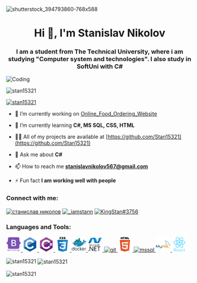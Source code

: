 ![shutterstock_394793860-768x588](https://user-images.githubusercontent.com/109627707/201529603-55200e62-4ee8-4fb3-a720-95470d7d5f3e.jpg)

<h1 align="center">Hi 👋, I'm Stanislav Nikolov</h1>
<h3 align="center">I am а student from The Technical University, where i am studying "Computer system and technologies". I also study in SoftUni with C#</h3>
<img  alt="Coding" width="770" src="https://media4.giphy.com/media/qgQUggAC3Pfv687qPC/giphy.gif?cid=ecf05e47l883rn14gu3oqlbs7f3q41g5oaj39n4ozej3vue7&rid=giphy.gif&ct=g">

<p align="left"> <img src="https://komarev.com/ghpvc/?username=stan15321&label=Profile%20views&color=0e75b6&style=flat" alt="stan15321" /> </p>

<p align="left"> <a href="https://github.com/ryo-ma/github-profile-trophy"><img src="https://github-profile-trophy.vercel.app/?username=stan15321" alt="stan15321" /></a> </p>

- 🔭 I’m currently working on [Online_Food_Ordering_Website](https://github.com/Stan15321/Online_Food_Ordering_Website)

- 🌱 I’m currently learning **C#, MS SQL, CSS, HTML**

- 👨‍💻 All of my projects are available at [https://github.com/Stan15321](https://github.com/Stan15321)

- 💬 Ask me about **C#**

- 📫 How to reach me **stanislavnikolov567@gmail.com**

- ⚡ Fun fact **I am working well with people**

<h3 align="left">Connect with me:</h3>
<p align="left">
<a href="https://fb.com/станислав николов" target="blank"><img align="center" src="https://raw.githubusercontent.com/rahuldkjain/github-profile-readme-generator/master/src/images/icons/Social/facebook.svg" alt="станислав николов" height="30" width="40" /></a>
<a href="https://instagram.com/_iamstann" target="blank"><img align="center" src="https://raw.githubusercontent.com/rahuldkjain/github-profile-readme-generator/master/src/images/icons/Social/instagram.svg" alt="_iamstann" height="30" width="40" /></a>
<a href="https://discord.gg/3756" target="blank"><img align="center" src="https://raw.githubusercontent.com/rahuldkjain/github-profile-readme-generator/master/src/images/icons/Social/discord.svg" alt="KingStan#3756" height="30" width="40" /></a>
</p>

<h3 align="left">Languages and Tools:</h3>
<p align="left"> <a href="https://getbootstrap.com" target="_blank" rel="noreferrer"> <img src="https://raw.githubusercontent.com/devicons/devicon/master/icons/bootstrap/bootstrap-plain-wordmark.svg" alt="bootstrap" width="40" height="40"/> </a> <a href="https://www.cprogramming.com/" target="_blank" rel="noreferrer"> <img src="https://raw.githubusercontent.com/devicons/devicon/master/icons/c/c-original.svg" alt="c" width="40" height="40"/> </a> <a href="https://www.w3schools.com/cs/" target="_blank" rel="noreferrer"> <img src="https://raw.githubusercontent.com/devicons/devicon/master/icons/csharp/csharp-original.svg" alt="csharp" width="40" height="40"/> </a> <a href="https://www.w3schools.com/css/" target="_blank" rel="noreferrer"> <img src="https://raw.githubusercontent.com/devicons/devicon/master/icons/css3/css3-original-wordmark.svg" alt="css3" width="40" height="40"/> </a> <a href="https://www.docker.com/" target="_blank" rel="noreferrer"> <img src="https://raw.githubusercontent.com/devicons/devicon/master/icons/docker/docker-original-wordmark.svg" alt="docker" width="40" height="40"/> </a> <a href="https://dotnet.microsoft.com/" target="_blank" rel="noreferrer"> <img src="https://raw.githubusercontent.com/devicons/devicon/master/icons/dot-net/dot-net-original-wordmark.svg" alt="dotnet" width="40" height="40"/> </a> <a href="https://git-scm.com/" target="_blank" rel="noreferrer"> <img src="https://www.vectorlogo.zone/logos/git-scm/git-scm-icon.svg" alt="git" width="40" height="40"/> </a> <a href="https://www.w3.org/html/" target="_blank" rel="noreferrer"> <img src="https://raw.githubusercontent.com/devicons/devicon/master/icons/html5/html5-original-wordmark.svg" alt="html5" width="40" height="40"/> </a> <a href="https://www.microsoft.com/en-us/sql-server" target="_blank" rel="noreferrer"> <img src="https://www.svgrepo.com/show/303229/microsoft-sql-server-logo.svg" alt="mssql" width="40" height="40"/> </a> <a href="https://www.mysql.com/" target="_blank" rel="noreferrer"> <img src="https://raw.githubusercontent.com/devicons/devicon/master/icons/mysql/mysql-original-wordmark.svg" alt="mysql" width="40" height="40"/> </a> <a href="https://reactjs.org/" target="_blank" rel="noreferrer"> <img src="https://raw.githubusercontent.com/devicons/devicon/master/icons/react/react-original-wordmark.svg" alt="react" width="40" height="40"/> </a> </p>

<p><img align="left" src="https://github-readme-stats.vercel.app/api/top-langs?username=stan15321&show_icons=true&locale=en&layout=compact" alt="stan15321" /></p>

<p>&nbsp;<img align="center" src="https://github-readme-stats.vercel.app/api?username=stan15321&show_icons=true&locale=en" alt="stan15321" /></p>

<p><img align="center" src="https://github-readme-streak-stats.herokuapp.com/?user=stan15321&" alt="stan15321" /></p>
